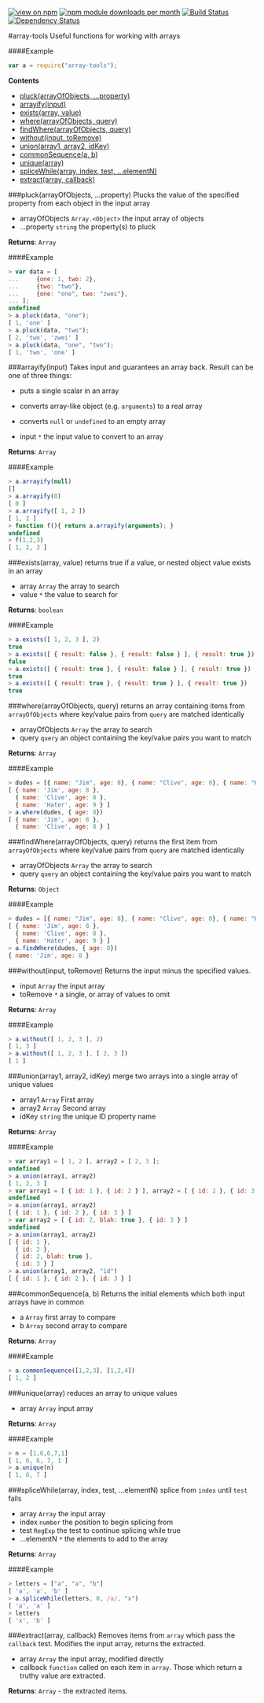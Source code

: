 [![view on npm](http://img.shields.io/npm/v/array-tools.svg)](https://www.npmjs.org/package/array-tools)
[![npm module downloads per month](http://img.shields.io/npm/dm/array-tools.svg)](https://www.npmjs.org/package/array-tools)
[![Build Status](https://travis-ci.org/75lb/array-tools.svg?branch=master)](https://travis-ci.org/75lb/array-tools)
[![Dependency Status](https://david-dm.org/75lb/array-tools.svg)](https://david-dm.org/75lb/array-tools)


#array-tools
Useful functions for working with arrays






####Example
```js
var a = require("array-tools");
```



**Contents**
* [pluck(arrayOfObjects, ...property)](#module_array-tools.pluck)
* [arrayify(input)](#module_array-tools.arrayify)
* [exists(array, value)](#module_array-tools.exists)
* [where(arrayOfObjects, query)](#module_array-tools.where)
* [findWhere(arrayOfObjects, query)](#module_array-tools.findWhere)
* [without(input, toRemove)](#module_array-tools.without)
* [union(array1, array2, idKey)](#module_array-tools.union)
* [commonSequence(a, b)](#module_array-tools.commonSequence)
* [unique(array)](#module_array-tools.unique)
* [spliceWhile(array, index, test, ...elementN)](#module_array-tools.spliceWhile)
* [extract(array, callback)](#module_array-tools.extract)







<a name="module_array-tools.pluck"></a>
###pluck(arrayOfObjects, ...property)
Plucks the value of the specified property from each object in the input array


- arrayOfObjects `Array.<Object>` the input array of objects  
- ...property `string` the property(s) to pluck  


**Returns**: `Array`

####Example
```js
> var data = [
...     {one: 1, two: 2},
...     {two: "two"},
...     {one: "one", two: "zwei"},
... ];
undefined
> a.pluck(data, "one");
[ 1, 'one' ]
> a.pluck(data, "two");
[ 2, 'two', 'zwei' ]
> a.pluck(data, "one", "two");
[ 1, 'two', 'one' ]
```



<a name="module_array-tools.arrayify"></a>
###arrayify(input)
Takes input and guarantees an array back. Result can be one of three things:

- puts a single scalar in an array
- converts array-like object (e.g. `arguments`) to a real array
- converts `null` or `undefined` to an empty array


- input `*` the input value to convert to an array  


**Returns**: `Array`

####Example
```js
> a.arrayify(null)
[]
> a.arrayify(0)
[ 0 ]
> a.arrayify([ 1, 2 ])
[ 1, 2 ]
> function f(){ return a.arrayify(arguments); }
undefined
> f(1,2,3)
[ 1, 2, 3 ]
```



<a name="module_array-tools.exists"></a>
###exists(array, value)
returns true if a value, or nested object value exists in an array


- array `Array` the array to search  
- value `*` the value to search for  


**Returns**: `boolean`

####Example
```js
> a.exists([ 1, 2, 3 ], 2)
true
> a.exists([ { result: false }, { result: false } ], { result: true })
false
> a.exists([ { result: true }, { result: false } ], { result: true })
true
> a.exists([ { result: true }, { result: true } ], { result: true })
true
```



<a name="module_array-tools.where"></a>
###where(arrayOfObjects, query)
returns an array containing items from `arrayOfObjects` where key/value pairs 
from `query` are matched identically


- arrayOfObjects `Array` the array to search  
- query `query` an object containing the key/value pairs you want to match  


**Returns**: `Array`

####Example
```js
> dudes = [{ name: "Jim", age: 8}, { name: "Clive", age: 8}, { name: "Hater", age: 9}]
[ { name: 'Jim', age: 8 },
  { name: 'Clive', age: 8 },
  { name: 'Hater', age: 9 } ]
> a.where(dudes, { age: 8})
[ { name: 'Jim', age: 8 },
  { name: 'Clive', age: 8 } ]
```



<a name="module_array-tools.findWhere"></a>
###findWhere(arrayOfObjects, query)
returns the first item from `arrayOfObjects` where key/value pairs 
from `query` are matched identically


- arrayOfObjects `Array` the array to search  
- query `query` an object containing the key/value pairs you want to match  


**Returns**: `Object`

####Example
```js
> dudes = [{ name: "Jim", age: 8}, { name: "Clive", age: 8}, { name: "Hater", age: 9}]
[ { name: 'Jim', age: 8 },
  { name: 'Clive', age: 8 },
  { name: 'Hater', age: 9 } ]
> a.findWhere(dudes, { age: 8})
{ name: 'Jim', age: 8 }
```



<a name="module_array-tools.without"></a>
###without(input, toRemove)
Returns the input minus the specified values.


- input `Array` the input array  
- toRemove `*` a single, or array of values to omit  


**Returns**: `Array`

####Example
```js
> a.without([ 1, 2, 3 ], 2)
[ 1, 3 ]
> a.without([ 1, 2, 3 ], [ 2, 3 ])
[ 1 ]
```



<a name="module_array-tools.union"></a>
###union(array1, array2, idKey)
merge two arrays into a single array of unique values


- array1 `Array` First array  
- array2 `Array` Second array  
- idKey `string` the unique ID property name  


**Returns**: `Array`

####Example
```js
> var array1 = [ 1, 2 ], array2 = [ 2, 3 ];
undefined
> a.union(array1, array2)
[ 1, 2, 3 ]
> var array1 = [ { id: 1 }, { id: 2 } ], array2 = [ { id: 2 }, { id: 3 } ];
undefined
> a.union(array1, array2)
[ { id: 1 }, { id: 2 }, { id: 3 } ]
> var array2 = [ { id: 2, blah: true }, { id: 3 } ]
undefined
> a.union(array1, array2)
[ { id: 1 },
  { id: 2 },
  { id: 2, blah: true },
  { id: 3 } ]
> a.union(array1, array2, "id")
[ { id: 1 }, { id: 2 }, { id: 3 } ]
```



<a name="module_array-tools.commonSequence"></a>
###commonSequence(a, b)
Returns the initial elements which both input arrays have in common


- a `Array` first array to compare  
- b `Array` second array to compare  


**Returns**: `Array`

####Example
```js
> a.commonSequence([1,2,3], [1,2,4])
[ 1, 2 ]
```



<a name="module_array-tools.unique"></a>
###unique(array)
reduces an array to unique values


- array `Array` input array  


**Returns**: `Array`

####Example
```js
> n = [1,6,6,7,1]
[ 1, 6, 6, 7, 1 ]
> a.unique(n)
[ 1, 6, 7 ]
```



<a name="module_array-tools.spliceWhile"></a>
###spliceWhile(array, index, test, ...elementN)
splice from `index` until `test` fails


- array `Array` the input array  
- index `number` the position to begin splicing from  
- test `RegExp` the test to continue splicing while true  
- ...elementN `*` the elements to add to the array  


**Returns**: `Array`

####Example
```js
> letters = ["a", "a", "b"]
[ 'a', 'a', 'b' ]
> a.spliceWhile(letters, 0, /a/, "x")
[ 'a', 'a' ]
> letters
[ 'x', 'b' ]
```



<a name="module_array-tools.extract"></a>
###extract(array, callback)
Removes items from `array` which pass the `callback` test. Modifies the input array, returns the extracted.


- array `Array` the input array, modified directly  
- callback `function` called on each item in `array`. Those which return a truthy value are extracted.  


**Returns**: `Array` - the extracted items.











